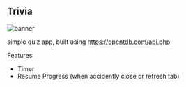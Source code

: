 ## Trivia

![banner](https://i.imgur.com/hR6rOJv.png)

simple quiz app, built using https://opentdb.com/api.php

Features:

- Timer
- Resume Progress (when accidently close or refresh tab)
